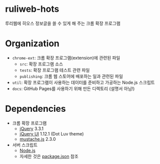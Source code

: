 # ruliweb-hots
루리웹에 히오스 정보글을 쓸 수 있게 해 주는 크롬 확장 프로그램

# Organization
* `chrome-ext`: 크롬 확장 프로그램(extension)에 관련된 파일
    * `src`: 확장 프로그램 소스
    * `tests`: 확장 프로그램 테스트 관련 파일
    * `publishing`: 크롬 웹 스토어에 배포하는 일과 관련된 파일
* `util`: 확장 프로그램이 사용하는 데이터를 준비하고 가공하는 Node.js 스크립트
* `docs`: GitHub Pages를 사용하기 위해 만든 디렉토리 (설명서 아님!)

# Dependencies
* 크롬 확장 프로그램
    * [jQuery](https://jquery.com/) 3.3.1
    * [jQuery UI](https://jqueryui.com/) 1.12.1 (Dot Luv theme)
    * [mustache.js](https://github.com/janl/mustache.js) 2.3.0
* 서버 스크립트
    * [Node.js](https://nodejs.org/)
    * 자세한 것은 [package.json](package.json) 참조